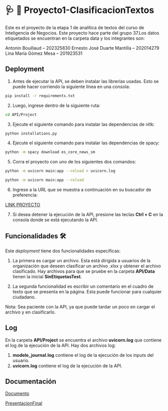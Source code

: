 # :stethoscope: :orange_book:	 Proyecto1-ClasificacionTextos 

Este es el proyecto de la etapa 1 de analítica de textos del curso de Inteligencia de Negocios. Este proyecto hace parte del grupo 37.Los datos etiquetados se encuentran en la carpeta data y los integrantes son:

Antonin Bouillaud – 202325830 
Ernesto José Duarte Mantilla – 202014279 
Lina María Gómez Mesa – 201923531 

## Deployment

1. Antes de ejecutar la API, se deben instalar las librerías usadas. Esto se puede hacer corriendo la siguiente línea en una consola:

```bash
pip install -r requirements.txt
```
2. Luego, ingrese dentro de la siguiente ruta:
```bash
cd API/Project
```
3. Ejecute el siguiente comando para instalar las dependencias  de nltk:

```bash
python installations.py
```
4. Ejecute el siguiente comando para instalar las dependencias  de spacy:
```bash
python -m spacy download es_core_news_sm
```
5. Corra el proyecto con uno de los siguientes dos comandos:

```bash
python -m uvicorn main:app --reload > uvicorn.log
```

```bash
python -m uvicorn main:app --reload
```

6. Ingrese a la URL que se muestra a continuación en su buscador de preferencia:

[         LINK PROYECTO](http://127.0.0.1:8000)

7. Si desea detener la ejecución de la API, presione las teclas **Ctrl + C** en la consola donde se está ejecutando la API.

## Funcionalidades :hammer_and_wrench:

Este _deployment_ tiene dos funcionalidades específicas: 

1. La primera es cargar un archivo. Esta está dirigida a usuarios de la organización que deseen clasificar un archivo .xlsx y obtener el archivo clasificado. Hay archivos para que se pruebe en la carpeta **API/Data** tienen la inicial **SinEtiquetasTest**.
  
2. La segunda funcionalidad es escribir un comentario en el cuadro de texto que se presenta en la página. Esta puede funcionar para cualquier ciudadano. 

Nota: Sea paciente con la API, ya que puede tardar un poco en cargar el archivo y en clasificarlo.


## Log 
En la carpeta **API/Project** se encuentra el archivo **uvicorn.log** que contiene el log de la ejecución de la API. Hay dos archivos log:

1. **modele_journal.log** contiene el log de la ejecución de los inputs del usuario.
2. **uvicorn.log** contiene el log de la ejecución de la API.

## Documentación

[Documento](https://uniandes-my.sharepoint.com/:w:/g/personal/l_gomez1_uniandes_edu_co/EVw6ihN8RldBhNl3dIRPwf0BtF0ba_XmWGu58bwDN7WPmw?e=Nzcc2z)

[PresentacionFinal](https://www.canva.com/design/DAFyLVKBK4I/RxqTe5s_oyTBGpJ2mF8wPw/edit?utm_content=DAFyLVKBK4I&utm_campaign=designshare&utm_medium=link2&utm_source=sharebutton)

